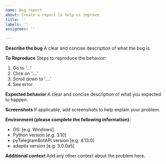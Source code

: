 ```yaml
---
name: Bug report
about: Create a report to help us improve
title: ''
labels: ''
assignees: ''

---
```


**Describe the bug**
A clear and concise description of what the bug is.

**To Reproduce**
Steps to reproduce the behavior:
1. Go to '...'
2. Click on '....'
3. Scroll down to '....'
4. See error

**Expected behavior**
A clear and concise description of what you expected to happen.

**Screenshots**
If applicable, add screenshots to help explain your problem.

**Environment (please complete the following information):**
 - OS: [e.g. Windows]
 - Python version [e.g. 3.10]
 - pyTelegramBotAPI version [e.g. 4.13.0]
 - adaptix version [e.g. 3.0.0a5]

**Additional context**
Add any other context about the problem here.
